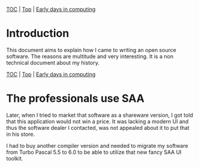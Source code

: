 [TOC](index.html) | [Top](index.html) | [Early days in computing](02.html)

# Introduction #

This document aims to explain how I came to writing an open source software. The reasons are multitude and very interesting. It is a non technical document about my history.



[TOC](index.html) | [Top](index.html) | [Early days in computing](02.html)


# The professionals use SAA #

Later, when I tried to market that software as a shareware version, I got told that this application would not win a price. It was lacking a modern UI and thus the software dealer I contacted, was not appealed about it to put that in his store.

I had to buy another compiler version and needed to migrate my software from Turbo Pascal 5.5 to 6.0 to be able to utilize that new fancy SAA UI toolkit.



